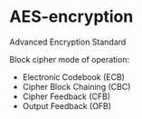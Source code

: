 # AES-encryption
Advanced Encryption Standard

Block cipher mode of operation:
- Electronic Codebook (ECB)
- Cipher Block Chaining (CBC)
- Cipher Feedback (CFB)
- Output Feedback (OFB)

